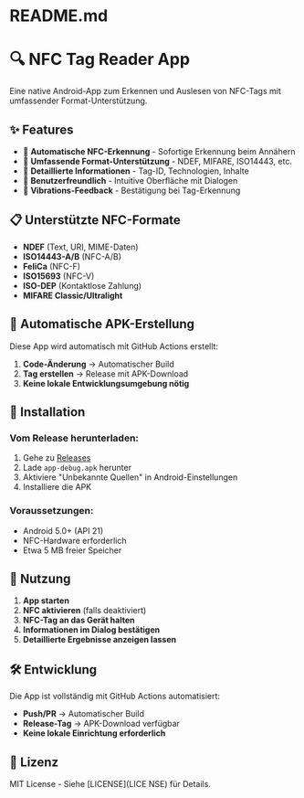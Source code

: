 # README.md
# 🔍 NFC Tag Reader App

Eine native Android-App zum Erkennen und Auslesen von NFC-Tags mit umfassender Format-Unterstützung.

## ✨ Features

- 🚀 **Automatische NFC-Erkennung** - Sofortige Erkennung beim Annähern
- 📱 **Umfassende Format-Unterstützung** - NDEF, MIFARE, ISO14443, etc.
- 📄 **Detaillierte Informationen** - Tag-ID, Technologien, Inhalte
- 🎯 **Benutzerfreundlich** - Intuitive Oberfläche mit Dialogen
- 📲 **Vibrations-Feedback** - Bestätigung bei Tag-Erkennung

## 📋 Unterstützte NFC-Formate

- **NDEF** (Text, URI, MIME-Daten)
- **ISO14443-A/B** (NFC-A/B)
- **FeliCa** (NFC-F)
- **ISO15693** (NFC-V)  
- **ISO-DEP** (Kontaktlose Zahlung)
- **MIFARE Classic/Ultralight**

## 🚀 Automatische APK-Erstellung

Diese App wird automatisch mit GitHub Actions erstellt:

1. **Code-Änderung** → Automatischer Build
2. **Tag erstellen** → Release mit APK-Download
3. **Keine lokale Entwicklungsumgebung nötig**

## 📱 Installation

### Vom Release herunterladen:
1. Gehe zu [Releases](../../releases)
2. Lade `app-debug.apk` herunter
3. Aktiviere "Unbekannte Quellen" in Android-Einstellungen
4. Installiere die APK

### Voraussetzungen:
- Android 5.0+ (API 21)
- NFC-Hardware erforderlich
- Etwa 5 MB freier Speicher

## 🔧 Nutzung

1. **App starten**
2. **NFC aktivieren** (falls deaktiviert)
3. **NFC-Tag an das Gerät halten**
4. **Informationen im Dialog bestätigen**
5. **Detaillierte Ergebnisse anzeigen lassen**

## 🛠️ Entwicklung

Die App ist vollständig mit GitHub Actions automatisiert:

- **Push/PR** → Automatischer Build
- **Release-Tag** → APK-Download verfügbar
- **Keine lokale Einrichtung erforderlich**

## 📄 Lizenz

MIT License - Siehe [LICENSE](LICE
NSE) für Details.
